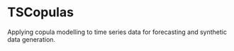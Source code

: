 # TSCopulas

Applying copula modelling to time series data for forecasting and synthetic data generation.
